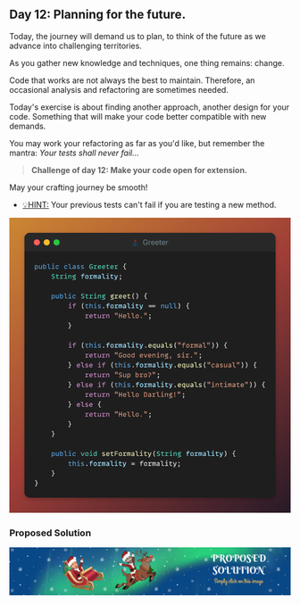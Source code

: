 ## Day 12: Planning for the future.

Today, the journey will demand us to plan, to think of the future
as we advance into challenging territories.

As you gather new knowledge and techniques, one thing remains: change.

Code that works are not always the best to maintain. Therefore,
an occasional analysis and refactoring are sometimes needed.

Today's exercise is about finding another approach, another design for your code.
Something that will make your code better compatible with new demands.

You may work your refactoring as far as you'd like, but remember the mantra:
_Your tests shall never fail..._

>**Challenge of day 12: Make your code open for extension.**

May your crafting journey be smooth!

- <u>💡HINT:</u> Your previous tests can't fail if you are testing a new method.

![snippet of the day](snippet.png)

### Proposed Solution
[![Proposed Solution Guide](../../img/proposed-solution.png)](solution/step-by-step.md)